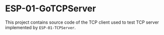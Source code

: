 # ESP-01-GoTCPServer #

This project contains source code of the TCP client used to test TCP server implemented by `ESP-01-TCPServer`.